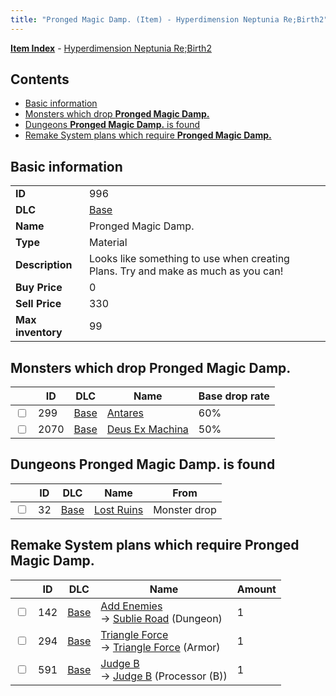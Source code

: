 ```yaml
---
title: "Pronged Magic Damp. (Item) - Hyperdimension Neptunia Re;Birth2"
---
```


[**Item Index**](/neptunia/rb2/item/index.html) - [Hyperdimension Neptunia Re;Birth2](/neptunia/rb2)

## Contents

- [Basic information](#basic-information)
- [Monsters which drop **Pronged Magic Damp.**](#monsters-which-drop-pronged-magic-damp)
- [Dungeons **Pronged Magic Damp.** is found](#dungeons-pronged-magic-damp-is-found)
- [Remake System plans which require **Pronged Magic Damp.**](#remake-system-plans-which-require-pronged-magic-damp)

## Basic information

|   |   |
| -- | -- |
| **ID** | 996 |
| **DLC** | [Base](/neptunia/rb2/dlc/0-base.html) |
| **Name** | Pronged Magic Damp. |
| **Type** | Material |
| **Description** | Looks like something to use when creating Plans. Try and make as much as you can! |
| **Buy Price** | 0 |
| **Sell Price** | 330 |
| **Max inventory** | 99 |

## Monsters which drop **Pronged Magic Damp.**

|    | ID | DLC | Name | Base drop rate |
| -- | -- | --- | ---- | -------------- |
| <input type="checkbox" id="rb2-monster-0-299" class="trackbox" /> | 299 | [Base](/neptunia/rb2/dlc/0-base.html) | [Antares](/neptunia/rb2/monster/0-299-antares.html) | 60% |
| <input type="checkbox" id="rb2-monster-0-2070" class="trackbox" /> | 2070 | [Base](/neptunia/rb2/dlc/0-base.html) | [Deus Ex Machina](/neptunia/rb2/monster/0-2070-deus-ex-machina.html) | 50% |

## Dungeons **Pronged Magic Damp.** is found

|    | ID | DLC | Name | From |
| -- | -- | --- | ---- | ---- |
| <input type="checkbox" id="rb2-dungeon-0-32" class="trackbox" /> | 32 | [Base](/neptunia/rb2/dlc/0-base.html) | [Lost Ruins](/neptunia/rb2/dungeon/0-32-lost-ruins.html) | Monster drop |

## Remake System plans which require **Pronged Magic Damp.**

|    | ID | DLC | Name | Amount |
| -- | -- | --- | ---- | ------ |
| <input type="checkbox" id="rb2-remake-0-142" class="trackbox" /> | 142 | [Base](/neptunia/rb2/dlc/0-base.html) | [Add Enemies](/neptunia/rb2/remake/0-142-add-enemies.html)<br />→ [Sublie Road](/neptunia/rb2/dungeon/0-34-sublie-road.html) (Dungeon) | 1 |
| <input type="checkbox" id="rb2-remake-0-294" class="trackbox" /> | 294 | [Base](/neptunia/rb2/dlc/0-base.html) | [Triangle Force](/neptunia/rb2/remake/0-294-triangle-force.html)<br />→ [Triangle Force](/neptunia/rb2/item/0-1649-triangle-force.html) (Armor) | 1 |
| <input type="checkbox" id="rb2-remake-0-591" class="trackbox" /> | 591 | [Base](/neptunia/rb2/dlc/0-base.html) | [Judge B](/neptunia/rb2/remake/0-591-judge-b.html)<br />→ [Judge B](/neptunia/rb2/item/0-3378-judge-b.html) (Processor (B)) | 1 |
